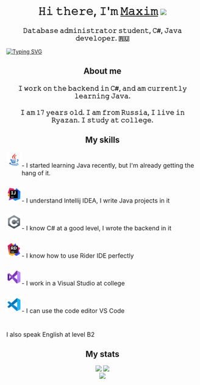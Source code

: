 <h1 align="center">𝙷𝚒 𝚝𝚑𝚎𝚛𝚎, 𝙸'𝚖 <a href="https://t.me/maxim_prosin_official" target="_blank">𝙼𝚊𝚡𝚒𝚖</a> 
<img src="https://github.com/blackcater/blackcater/raw/main/images/Hi.gif" height="32"/></h1>
<h3 align="center">𝙳𝚊𝚝𝚊𝚋𝚊𝚜𝚎 𝚊𝚍𝚖𝚒𝚗𝚒𝚜𝚝𝚛𝚊𝚝𝚘𝚛 𝚜𝚝𝚞𝚍𝚎𝚗𝚝, 𝙲#, 𝙹𝚊𝚟𝚊 𝚍𝚎𝚟𝚎𝚕𝚘𝚙𝚎𝚛. 🇷🇺</h3>

<a href="https://git.io/typing-svg"><img src="https://readme-typing-svg.herokuapp.com?font=Fira+Code&weight=500&size=18&duration=3000&pause=1000&color=14F719&center=true&vCenter=true&width=600&height=35&lines=You+can+see+my+projects+in+the+repositories" alt="Typing SVG" /></a>

<h2 align="center">About me</h2>
<h3 align="center">𝙸 𝚠𝚘𝚛𝚔 𝚘𝚗 𝚝𝚑𝚎 𝚋𝚊𝚌𝚔𝚎𝚗𝚍 𝚒𝚗 𝙲#, 𝚊𝚗𝚍 𝚊𝚖 𝚌𝚞𝚛𝚛𝚎𝚗𝚝𝚕𝚢 𝚕𝚎𝚊𝚛𝚗𝚒𝚗𝚐 𝙹𝚊𝚟𝚊.</h3>
<h3 align="center">𝙸 𝚊𝚖 𝟷𝟽 𝚢𝚎𝚊𝚛𝚜 𝚘𝚕𝚍. 𝙸 𝚊𝚖 𝚏𝚛𝚘𝚖 𝚁𝚞𝚜𝚜𝚒𝚊, 𝙸 𝚕𝚒𝚟𝚎 𝚒𝚗 𝚁𝚢𝚊𝚣𝚊𝚗. 𝙸 𝚜𝚝𝚞𝚍𝚢 𝚊𝚝 𝚌𝚘𝚕𝚕𝚎𝚐𝚎.</h3>

<h2 align="center">My skills</h2>
<div style="display: flex;">
  <img src="assets\java.svg" height="40"/>
  <p align="left" style="padding-top: 10px; font-size: 16px"> - I started learning Java recently, but I'm already getting the hang of it.</p>
</div>
<div style="display: flex; margin-top: 10px;">
  <img src="assets\intellijidea.svg" height="40"/>
  <p align="left" style="padding-top: 10px; font-size: 16px"> - I understand Intellij IDEA, I write Java projects in it</p>
</div>
<div style="display: flex; margin-top: 10px;">
  <img src="assets\csharp.svg" height="40"/>
  <p align="left" style="padding-top: 10px; font-size: 16px"> - I know C# at a good level, I wrote the backend in it</p>
</div>
<div style="display: flex; margin-top: 10px;">
  <img src="assets\rider.svg" height="40"/>
  <p align="left" style="padding-top: 10px; font-size: 16px"> - I know how to use Rider IDE perfectly</p>
</div>
<div style="display: flex; margin-top: 10px;">
  <img src="assets\visualstudio.svg" height="40"/>
  <p align="left" style="padding-top: 10px; font-size: 16px"> - I work in a Visual Studio at college</p>
</div>
<div style="display: flex; margin-top: 10px;">
  <img src="assets\vscode.svg" height="40"/>
  <p align="left" style="padding-top: 10px; font-size: 16px"> - I can use the code editor VS Code</p>
</div>
  <p align="left" style="padding-top: 10px; font-size: 16px">I also speak English at level B2</p>

  <h2 align="center">My stats</h2>

<div align="center">
    <a href="https://git.io/streak-stats"><img src="http://github-readme-streak-stats.herokuapp.com?user=maximprosin&theme=dark&hide_border=true&border_radius=10&short_numbers=true&date_format=M%20j%5B%2C%20Y%5D&card_width=450&card_height=180"/></a>
    <a href="https://github.com/anuraghazra/github-readme-stats"><img src="https://github-readme-stats.vercel.app/api/top-langs/?username=maximprosin&layout=compact&theme=dark"/></a>
</div>

<div align="center">
    <img src="https://github.com/maximprosin/bash-stat/blob/master/github_stats.svg"/>
</div>
